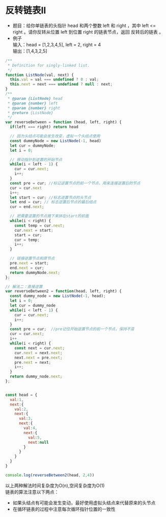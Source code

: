 # 反转链表II
* 题目：给你单链表的头指针 head 和两个整数 left 和 right ，其中 left <= right 。请你反转从位置 left 到位置 right 的链表节点，返回 反转后的链表 。
* 例子<br>
输入：head = [1,2,3,4,5], left = 2, right = 4<br>
输出：[1,4,3,2,5]
```js
/**
 * Definition for singly-linked list.
 */
function ListNode(val, next) {
  this.val = val === undefined ? 0 : val;
  this.next = next === undefined ? null : next;
}
/**
 * @param {ListNode} head
 * @param {number} left
 * @param {number} right
 * @return {ListNode}
 */
var reverseBetween = function (head, left, right) {
  if(left === right) return head

  // 因为头结点可能会发生改变，虚拟一个头结点使用
  const dummyNode = new ListNode(-1, head)
  let cur = dummyNode;
  let i = 0;

  // 移动指针到逆置的开始节点
  while(i < left - 1) {
    cur = cur.next;
    i++;
  }
  const pre = cur; //标记逆置节点的前一个节点，用来连接逆置后的节点
  cur = cur.next
  i++;
  let start = cur; //标志逆置节点的头节点
  let end = cur; // 标志逆置后节点的最后结点
  cur = end.next;

  // 把需要逆置的节点摘下来拼在start的前面
  while(i < right) {
    const temp = cur.next;
    cur.next = start;
    start = cur;
    cur = temp;
    i++;
  }

  // 链接逆置节点和原节点
  pre.next = start;
  end.next = cur;
  return dummyNode.next;
};

// 解法二：直接逆置
var reverseBetween2 = function(head, left, right) {
  const dummy_node = new ListNode(-1, head);
  let i = 0;
  let cur = dummy_node
  while(i < left - 1) {
    cur = cur.next;
    i++;
  }
  const pre = cur;  //pre记住开始逆置节点的前一个节点，保持不变
  cur = cur.next;
  i++
  while(i < right) {
    const next = cur.next;
    cur.next = next.next;
    next.next = pre.next;
    pre.next = next;
    i++;
  }
  return dummy_node.next;
};


const head = {
  val:1,
  next:{
    val:2,
    next:{
      val:3,
      next:{
        val:4,
        next:{
          val:5,
          next:null
        }
      }
    }
  }
}

console.log(reverseBetween2(head, 2,4))
```
以上两种解法时间复杂度为O(n),空间复杂度为O(1)<br>
链表的算法注意以下两点：
* 如果头结点有可能会发生变动，最好使用虚拟头结点来代替原来的头节点
* 在循环链表的过程中注意每次循环指针位置的一致性
